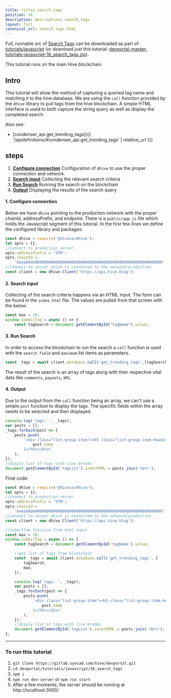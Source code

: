 ```yaml
---
title: titles.search_tags
position: 16
description: descriptions.search_tags
layout: full
canonical_url: search_tags.html
---
```

Full, runnable src of [Search Tags](https://gitlab.syncad.com/hive/devportal/-/tree/master/tutorials/javascript/16_search_tags) can be downloaded as part of: [tutorials/javascript](https://gitlab.syncad.com/hive/devportal/-/tree/master/tutorials/javascript) (or download just this tutorial: [devportal-master-tutorials-javascript-16_search_tags.zip](https://gitlab.syncad.com/hive/devportal/-/archive/master/devportal-master.zip?path=tutorials/javascript/16_search_tags)).

This tutorial runs on the main Hive blockchain.

## Intro

This tutorial will show the method of capturing a queried tag name and matching it to the hive database. We are using the `call` function provided by the `dhive` library to pull tags from the hive blockchain. A simple HTML interface is used to both capture the string query as well as display the completed search.

Also see:
* [condenser_api.get_trending_tags]({{ '/apidefinitions/#condenser_api.get_trending_tags' | relative_url }})

## steps

1.  [**Configure connection**](#configure-conn) Configuration of `dhive` to use the proper connection and network.
2.  [**Search input**](#search-input) Collecting the relevant search criteria
3.  [**Run Search**](#run-search) Running the search on the blockchain
4.  [**Output**](#output) Displaying the results of the search query

#### 1. Configure connection <a name="configure-conn"></a>

Below we have `dhive` pointing to the production network with the proper chainId, addressPrefix, and endpoint. There is a `public/app.js` file which holds the Javascript segment of this tutorial. In the first few lines we define the configured library and packages:

```javascript
const dhive = require('@hiveio/dhive');
let opts = {};
//connect to production server
opts.addressPrefix = 'STM';
opts.chainId =
    'beeab0de00000000000000000000000000000000000000000000000000000000';
//connect to server which is connected to the network/production
const client = new dhive.Client('https://api.hive.blog');
```

#### 2. Search input <a name="search-input"></a>

Collecting of the search criteria happens via an HTML input. The form can be found in the `index.html` file. The values are pulled from that screen with the below:

```javascript
const max = 10;
window.submitTag = async () => {
    const tagSearch = document.getElementById("tagName").value;
```

#### 3. Run Search <a name="run-search"></a>

In order to access the blockchain to run the search a `call` function is used with the `search field` and `maximum` list items as parameters.

```javascript
const _tags = await client.database.call('get_trending_tags',[tagSearch, max]);
```

The result of the search is an array of tags along with their respective vital data like `comments`, `payouts`, etc.

#### 4. Output <a name="output"></a>

Due to the output from the `call` function being an array, we can't use a simple `post` function to display the tags. The specific fields within the array needs to be selected and then displayed.

```javascript
console.log('tags: ', _tags);
var posts = [];
_tags.forEach(post => {
    posts.push(
        `<div class="list-group-item"><h5 class="list-group-item-heading">${
            post.name
        }</h5></div>`
    );
});
//disply list of tags with line breaks
document.getElementById('tagList').innerHTML = posts.join('<br>');
```

Final code:

```javascript
const dhive = require('@hiveio/dhive');
let opts = {};
//connect to production server
opts.addressPrefix = 'STM';
opts.chainId =
    'beeab0de00000000000000000000000000000000000000000000000000000000';
//connect to server which is connected to the network/production
const client = new dhive.Client('https://api.hive.blog');

//submitTab function from html input
const max = 10;
window.submitTag = async () => {
    const tagSearch = document.getElementById('tagName').value;

    //get list of tags from blockchain
    const _tags = await client.database.call('get_trending_tags', [
        tagSearch,
        max,
    ]);

    console.log('tags: ', _tags);
    var posts = [];
    _tags.forEach(post => {
        posts.push(
            `<div class="list-group-item"><h5 class="list-group-item-heading">${
                post.name
            }</h5></div>`
        );
    });
    //disply list of tags with line breaks
    document.getElementById('tagList').innerHTML = posts.join('<br>');
};

```

---

### To run this tutorial

1. `git clone https://gitlab.syncad.com/hive/devportal.git`
1. `cd devportal/tutorials/javascript/16_search_tags`
1. `npm i`
1. `npm run dev-server` or `npm run start`
1. After a few moments, the server should be running at http://localhost:3000/
